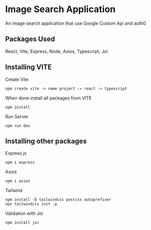 # Image Search Application

An image search application that use Google Custom Api and auth0

## Packages Used

React, Vite, Express, Node, Axios, Typescript, Joi


## Installing VITE

Create Vite

```
npm create vite -> name project -> react -> typescript
```
 

When done install all packages from VITE
```
npm install
```

Run Server
```
npm run dev
```

## Installing other packages

Express js
```
npm i express
```
Axios
```
npm i axios
```
Tailwind
```
npm install -D tailwindcss postcss autoprefixer
npx tailwindcss init -p
```

Validation with Joi
```
npm install joi

```
